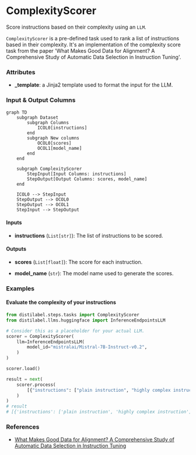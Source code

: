 # ComplexityScorer


Score instructions based on their complexity using an `LLM`.



`ComplexityScorer` is a pre-defined task used to rank a list of instructions based in
    their complexity. It's an implementation of the complexity score task from the paper
    'What Makes Good Data for Alignment? A Comprehensive Study of Automatic Data Selection
    in Instruction Tuning'.





### Attributes

- **_template**: a Jinja2 template used to format the input for the LLM.





### Input & Output Columns

``` mermaid
graph TD
	subgraph Dataset
		subgraph Columns
			ICOL0[instructions]
		end
		subgraph New columns
			OCOL0[scores]
			OCOL1[model_name]
		end
	end

	subgraph ComplexityScorer
		StepInput[Input Columns: instructions]
		StepOutput[Output Columns: scores, model_name]
	end

	ICOL0 --> StepInput
	StepOutput --> OCOL0
	StepOutput --> OCOL1
	StepInput --> StepOutput

```


#### Inputs


- **instructions** (`List[str]`): The list of instructions to be scored.




#### Outputs


- **scores** (`List[float]`): The score for each instruction.

- **model_name** (`str`): The model name used to generate the scores.





### Examples


#### Evaluate the complexity of your instructions
```python
from distilabel.steps.tasks import ComplexityScorer
from distilabel.llms.huggingface import InferenceEndpointsLLM

# Consider this as a placeholder for your actual LLM.
scorer = ComplexityScorer(
    llm=InferenceEndpointsLLM(
        model_id="mistralai/Mistral-7B-Instruct-v0.2",
    )
)

scorer.load()

result = next(
    scorer.process(
        [{"instructions": ["plain instruction", "highly complex instruction"]}]
    )
)
# result
# [{'instructions': ['plain instruction', 'highly complex instruction'], 'model_name': 'test', 'scores': [1, 5], 'distilabel_metadata': {'raw_output_complexity_scorer_0': 'output'}}]
```




### References

- [What Makes Good Data for Alignment? A Comprehensive Study of Automatic Data Selection in Instruction Tuning](https://arxiv.org/abs/2312.15685)


